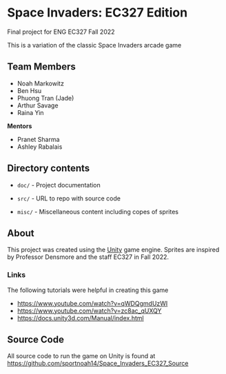 # Space Invaders: EC327 Edition

Final project for ENG EC327 Fall 2022

This is a variation of the classic Space Invaders arcade game 

## Team Members

* Noah Markowitz
* Ben Hsu
* Phuong Tran (Jade)
* Arthur Savage
* Raina Yin

__Mentors__

* Pranet Sharma
* Ashley Rabalais

## Directory contents

* `doc/` - Project documentation

* `src/` - URL to repo with source code

* `misc/` - Miscellaneous content including copes of sprites

## About

This project was created using the [Unity](https://unity.com/) game engine. Sprites are inspired by Professor Densmore and the staff EC327 in Fall 2022.

### Links

The following tutorials were helpful in creating this game

* https://www.youtube.com/watch?v=qWDQgmdUzWI
* https://www.youtube.com/watch?v=zc8ac_qUXQY
* https://docs.unity3d.com/Manual/index.html

## Source Code

All source code to run the game on Unity is found at https://github.com/sportnoah14/Space_Invaders_EC327_Source

